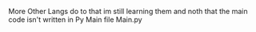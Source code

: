 More Other Langs do to that im still learning them and noth that the main code isn't written in Py Main file Main.py
